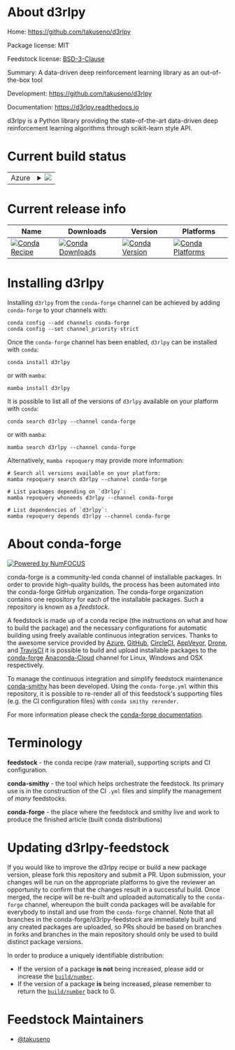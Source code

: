 About d3rlpy
============

Home: https://github.com/takuseno/d3rlpy

Package license: MIT

Feedstock license: [BSD-3-Clause](https://github.com/conda-forge/d3rlpy-feedstock/blob/main/LICENSE.txt)

Summary: A data-driven deep reinforcement learning library as an out-of-the-box tool

Development: https://github.com/takuseno/d3rlpy

Documentation: https://d3rlpy.readthedocs.io

d3rlpy is a Python library providing the state-of-the-art data-driven deep
reinforcement learning algorithms through scikit-learn style API.


Current build status
====================


<table>
    
  <tr>
    <td>Azure</td>
    <td>
      <details>
        <summary>
          <a href="https://dev.azure.com/conda-forge/feedstock-builds/_build/latest?definitionId=11129&branchName=main">
            <img src="https://dev.azure.com/conda-forge/feedstock-builds/_apis/build/status/d3rlpy-feedstock?branchName=main">
          </a>
        </summary>
        <table>
          <thead><tr><th>Variant</th><th>Status</th></tr></thead>
          <tbody><tr>
              <td>linux_64_numpy1.19python3.7.____cpython</td>
              <td>
                <a href="https://dev.azure.com/conda-forge/feedstock-builds/_build/latest?definitionId=11129&branchName=main">
                  <img src="https://dev.azure.com/conda-forge/feedstock-builds/_apis/build/status/d3rlpy-feedstock?branchName=main&jobName=linux&configuration=linux_64_numpy1.19python3.7.____cpython" alt="variant">
                </a>
              </td>
            </tr><tr>
              <td>linux_64_numpy1.19python3.8.____cpython</td>
              <td>
                <a href="https://dev.azure.com/conda-forge/feedstock-builds/_build/latest?definitionId=11129&branchName=main">
                  <img src="https://dev.azure.com/conda-forge/feedstock-builds/_apis/build/status/d3rlpy-feedstock?branchName=main&jobName=linux&configuration=linux_64_numpy1.19python3.8.____cpython" alt="variant">
                </a>
              </td>
            </tr><tr>
              <td>linux_64_numpy1.19python3.9.____cpython</td>
              <td>
                <a href="https://dev.azure.com/conda-forge/feedstock-builds/_build/latest?definitionId=11129&branchName=main">
                  <img src="https://dev.azure.com/conda-forge/feedstock-builds/_apis/build/status/d3rlpy-feedstock?branchName=main&jobName=linux&configuration=linux_64_numpy1.19python3.9.____cpython" alt="variant">
                </a>
              </td>
            </tr><tr>
              <td>linux_64_numpy1.21python3.10.____cpython</td>
              <td>
                <a href="https://dev.azure.com/conda-forge/feedstock-builds/_build/latest?definitionId=11129&branchName=main">
                  <img src="https://dev.azure.com/conda-forge/feedstock-builds/_apis/build/status/d3rlpy-feedstock?branchName=main&jobName=linux&configuration=linux_64_numpy1.21python3.10.____cpython" alt="variant">
                </a>
              </td>
            </tr><tr>
              <td>osx_64_numpy1.19python3.7.____cpython</td>
              <td>
                <a href="https://dev.azure.com/conda-forge/feedstock-builds/_build/latest?definitionId=11129&branchName=main">
                  <img src="https://dev.azure.com/conda-forge/feedstock-builds/_apis/build/status/d3rlpy-feedstock?branchName=main&jobName=osx&configuration=osx_64_numpy1.19python3.7.____cpython" alt="variant">
                </a>
              </td>
            </tr><tr>
              <td>osx_64_numpy1.19python3.8.____cpython</td>
              <td>
                <a href="https://dev.azure.com/conda-forge/feedstock-builds/_build/latest?definitionId=11129&branchName=main">
                  <img src="https://dev.azure.com/conda-forge/feedstock-builds/_apis/build/status/d3rlpy-feedstock?branchName=main&jobName=osx&configuration=osx_64_numpy1.19python3.8.____cpython" alt="variant">
                </a>
              </td>
            </tr><tr>
              <td>osx_64_numpy1.19python3.9.____cpython</td>
              <td>
                <a href="https://dev.azure.com/conda-forge/feedstock-builds/_build/latest?definitionId=11129&branchName=main">
                  <img src="https://dev.azure.com/conda-forge/feedstock-builds/_apis/build/status/d3rlpy-feedstock?branchName=main&jobName=osx&configuration=osx_64_numpy1.19python3.9.____cpython" alt="variant">
                </a>
              </td>
            </tr><tr>
              <td>osx_64_numpy1.21python3.10.____cpython</td>
              <td>
                <a href="https://dev.azure.com/conda-forge/feedstock-builds/_build/latest?definitionId=11129&branchName=main">
                  <img src="https://dev.azure.com/conda-forge/feedstock-builds/_apis/build/status/d3rlpy-feedstock?branchName=main&jobName=osx&configuration=osx_64_numpy1.21python3.10.____cpython" alt="variant">
                </a>
              </td>
            </tr><tr>
              <td>win_64_numpy1.19python3.7.____cpython</td>
              <td>
                <a href="https://dev.azure.com/conda-forge/feedstock-builds/_build/latest?definitionId=11129&branchName=main">
                  <img src="https://dev.azure.com/conda-forge/feedstock-builds/_apis/build/status/d3rlpy-feedstock?branchName=main&jobName=win&configuration=win_64_numpy1.19python3.7.____cpython" alt="variant">
                </a>
              </td>
            </tr><tr>
              <td>win_64_numpy1.19python3.8.____cpython</td>
              <td>
                <a href="https://dev.azure.com/conda-forge/feedstock-builds/_build/latest?definitionId=11129&branchName=main">
                  <img src="https://dev.azure.com/conda-forge/feedstock-builds/_apis/build/status/d3rlpy-feedstock?branchName=main&jobName=win&configuration=win_64_numpy1.19python3.8.____cpython" alt="variant">
                </a>
              </td>
            </tr>
          </tbody>
        </table>
      </details>
    </td>
  </tr>
</table>

Current release info
====================

| Name | Downloads | Version | Platforms |
| --- | --- | --- | --- |
| [![Conda Recipe](https://img.shields.io/badge/recipe-d3rlpy-green.svg)](https://anaconda.org/conda-forge/d3rlpy) | [![Conda Downloads](https://img.shields.io/conda/dn/conda-forge/d3rlpy.svg)](https://anaconda.org/conda-forge/d3rlpy) | [![Conda Version](https://img.shields.io/conda/vn/conda-forge/d3rlpy.svg)](https://anaconda.org/conda-forge/d3rlpy) | [![Conda Platforms](https://img.shields.io/conda/pn/conda-forge/d3rlpy.svg)](https://anaconda.org/conda-forge/d3rlpy) |

Installing d3rlpy
=================

Installing `d3rlpy` from the `conda-forge` channel can be achieved by adding `conda-forge` to your channels with:

```
conda config --add channels conda-forge
conda config --set channel_priority strict
```

Once the `conda-forge` channel has been enabled, `d3rlpy` can be installed with `conda`:

```
conda install d3rlpy
```

or with `mamba`:

```
mamba install d3rlpy
```

It is possible to list all of the versions of `d3rlpy` available on your platform with `conda`:

```
conda search d3rlpy --channel conda-forge
```

or with `mamba`:

```
mamba search d3rlpy --channel conda-forge
```

Alternatively, `mamba repoquery` may provide more information:

```
# Search all versions available on your platform:
mamba repoquery search d3rlpy --channel conda-forge

# List packages depending on `d3rlpy`:
mamba repoquery whoneeds d3rlpy --channel conda-forge

# List dependencies of `d3rlpy`:
mamba repoquery depends d3rlpy --channel conda-forge
```


About conda-forge
=================

[![Powered by
NumFOCUS](https://img.shields.io/badge/powered%20by-NumFOCUS-orange.svg?style=flat&colorA=E1523D&colorB=007D8A)](https://numfocus.org)

conda-forge is a community-led conda channel of installable packages.
In order to provide high-quality builds, the process has been automated into the
conda-forge GitHub organization. The conda-forge organization contains one repository
for each of the installable packages. Such a repository is known as a *feedstock*.

A feedstock is made up of a conda recipe (the instructions on what and how to build
the package) and the necessary configurations for automatic building using freely
available continuous integration services. Thanks to the awesome service provided by
[Azure](https://azure.microsoft.com/en-us/services/devops/), [GitHub](https://github.com/),
[CircleCI](https://circleci.com/), [AppVeyor](https://www.appveyor.com/),
[Drone](https://cloud.drone.io/welcome), and [TravisCI](https://travis-ci.com/)
it is possible to build and upload installable packages to the
[conda-forge](https://anaconda.org/conda-forge) [Anaconda-Cloud](https://anaconda.org/)
channel for Linux, Windows and OSX respectively.

To manage the continuous integration and simplify feedstock maintenance
[conda-smithy](https://github.com/conda-forge/conda-smithy) has been developed.
Using the ``conda-forge.yml`` within this repository, it is possible to re-render all of
this feedstock's supporting files (e.g. the CI configuration files) with ``conda smithy rerender``.

For more information please check the [conda-forge documentation](https://conda-forge.org/docs/).

Terminology
===========

**feedstock** - the conda recipe (raw material), supporting scripts and CI configuration.

**conda-smithy** - the tool which helps orchestrate the feedstock.
                   Its primary use is in the construction of the CI ``.yml`` files
                   and simplify the management of *many* feedstocks.

**conda-forge** - the place where the feedstock and smithy live and work to
                  produce the finished article (built conda distributions)


Updating d3rlpy-feedstock
=========================

If you would like to improve the d3rlpy recipe or build a new
package version, please fork this repository and submit a PR. Upon submission,
your changes will be run on the appropriate platforms to give the reviewer an
opportunity to confirm that the changes result in a successful build. Once
merged, the recipe will be re-built and uploaded automatically to the
`conda-forge` channel, whereupon the built conda packages will be available for
everybody to install and use from the `conda-forge` channel.
Note that all branches in the conda-forge/d3rlpy-feedstock are
immediately built and any created packages are uploaded, so PRs should be based
on branches in forks and branches in the main repository should only be used to
build distinct package versions.

In order to produce a uniquely identifiable distribution:
 * If the version of a package **is not** being increased, please add or increase
   the [``build/number``](https://docs.conda.io/projects/conda-build/en/latest/resources/define-metadata.html#build-number-and-string).
 * If the version of a package **is** being increased, please remember to return
   the [``build/number``](https://docs.conda.io/projects/conda-build/en/latest/resources/define-metadata.html#build-number-and-string)
   back to 0.

Feedstock Maintainers
=====================

* [@takuseno](https://github.com/takuseno/)

